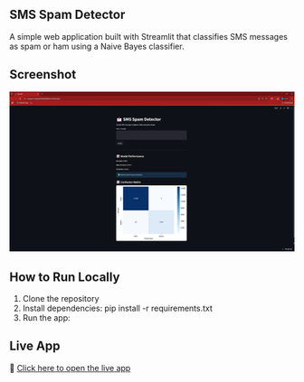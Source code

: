 ## SMS Spam Detector

A simple web application built with Streamlit that classifies SMS messages as spam or ham using a Naive Bayes classifier.

## Screenshot

![Screenshot](images/Screenshot1.png)

## How to Run Locally

1. Clone the repository
2. Install dependencies: pip install -r requirements.txt
3. Run the app:

## Live App

🔗 [Click here to open the live app](https://smsspam-fnegseslnj3h4d2y4khete.streamlit.app)

